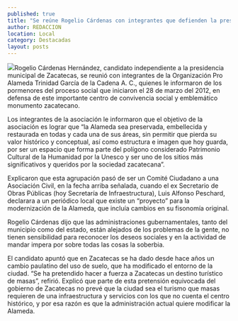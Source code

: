 ```yaml
---
published: true
title: "Se reúne Rogelio Cárdenas con integrantes que defienden la preservación de la Alameda de Zacatecas "
author: REDACCION
location: Local
category: Destacadas
layout: posts
---
```


![](http://i.imgur.com/Jce4PCVm.jpg)Rogelio Cárdenas Hernández, candidato independiente a la presidencia municipal de Zacatecas, se reunió con integrantes de la Organización Pro Alameda Trinidad García de la Cadena A. C., quienes le informaron de los pormenores del proceso social que iniciaron el 28 de marzo del 2012, en defensa de este importante centro de convivencia social y emblemático monumento zacatecano.

Los integrantes de la asociación le informaron que el objetivo de la asociación es lograr que “la Alameda sea preservada, embellecida y restaurada en todas y cada una de sus áreas, sin permitir que pierda su valor histórico y conceptual, así como estructura e imagen que hoy guarda, por ser un espacio que forma parte del polígono considerado Patrimonio Cultural de la Humanidad por la Unesco y ser uno de los sitios más significativos y queridos por la sociedad zacatecana”.

Explicaron que esta agrupación pasó de ser un Comité Ciudadano a una Asociación Civil, en la fecha arriba señalada, cuando el ex Secretario de Obras Públicas (hoy Secretaría de Infraestructura), Luis Alfonso Peschard, declarara a un periódico local que existe un “proyecto” para la modernización de la Alameda, que incluía cambios en su fisonomía original.

Rogelio Cárdenas dijo que las administraciones gubernamentales, tanto del municipio como del estado, están alejados de los problemas de la gente, no tienen sensibilidad para reconocer los deseos sociales y en la actividad de mandar impera por sobre todas las cosas la soberbia.

El candidato apuntó que en Zacatecas se ha dado desde hace años un cambio paulatino del uso de suelo, que ha modificado el entorno de la ciudad. “Se ha pretendido hacer a fuerza a Zacatecas un destino turístico de masas”, refirió. Explicó que parte de esta pretensión equivocada del gobierno de Zacatecas no prevé que la ciudad sea el turismo que masas requieren de una infraestructura y servicios con los que no cuenta el centro histórico, y por esa razón es que la administración actual quiere modificar la Alameda.



